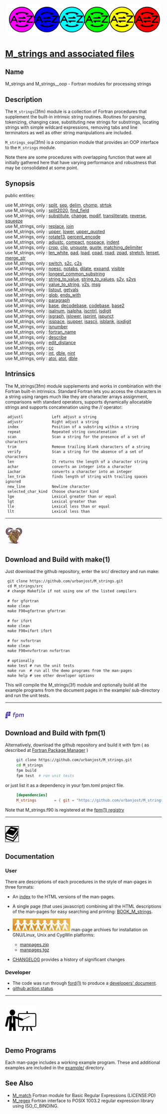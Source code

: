 [![string](docs/images/strings_small.gif)](https://urbanjost.github.io/M_strings/fpm-ford/index.html)
# [M_strings and associated files](https://urbanjost.github.io/M_strings/man3.html)

## Name
   M_strings and M_strings__oop - Fortran modules for processing strings

## Description
The `M_strings`(3fm) module is a collection of Fortran procedures that
supplement the built-in intrinsic string routines.  Routines for parsing,
tokenizing, changing case, substituting new strings for substrings,
locating strings with simple wildcard expressions, removing tabs and
line terminators as well as other string manipulations are included.

`M_strings_oop`(3fm) is a companion module that provides an OOP interface
to the `M_strings` module.

Note there are some procedures with overlapping function that were all
initially gathered here that have varying performance and robustness
that may be consolidated at some point.

## Synopsis
public entities:

   use M_strings, only : [split](https://urbanjost.github.io/M_strings/split.3m_strings), [sep](https://urbanjost.github.io/M_strings/sep.3m_strings), [delim](https://urbanjost.github.io/M_strings/delim.3m_strings), [chomp](https://urbanjost.github.io/M_strings/chomp.3m_strings), [strtok](https://urbanjost.github.io/M_strings/strtok.3m_strings)             
   use M_strings, only : [split2020](https://urbanjost.github.io/M_strings/split2020.3m_strings), [find_field](https://urbanjost.github.io/M_strings/find_field.3m_strings)             
   use M_strings, only : [substitute](https://urbanjost.github.io/M_strings/substitute.3m_strings), [change](https://urbanjost.github.io/M_strings/change.3m_strings), [modif](https://urbanjost.github.io/M_strings/modif.3m_strings), [transliterate](https://urbanjost.github.io/M_strings/transliterate.3m_strings), [reverse](https://urbanjost.github.io/M_strings/reverse.3m_strings), [squeeze](https://urbanjost.github.io/M_strings/squeeze.3m_strings)             
   use M_strings, only : [replace](https://urbanjost.github.io/M_strings/replace.3m_strings), [join](https://urbanjost.github.io/M_strings/join.3m_strings)             
   use M_strings, only : [upper](https://urbanjost.github.io/M_strings/upper.3m_strings), [lower](https://urbanjost.github.io/M_strings/lower.3m_strings), [upper_quoted](https://urbanjost.github.io/M_strings/upper_quoted.3m_strings)             
   use M_strings, only : [rotate13](https://urbanjost.github.io/M_strings/rotate13.3m_strings), [percent_encode](https://urbanjost.github.io/M_strings/percent_encode.3m_strings)             
   use M_strings, only : [adjustc](https://urbanjost.github.io/M_strings/adjustc.3m_strings), [compact](https://urbanjost.github.io/M_strings/compact.3m_strings), [nospace](https://urbanjost.github.io/M_strings/nospace.3m_strings), [indent](https://urbanjost.github.io/M_strings/indent.3m_strings)             
   use M_strings, only : [crop](https://urbanjost.github.io/M_strings/crop.3m_strings), [clip](https://urbanjost.github.io/M_strings/clip.3m_strings), [unquote](https://urbanjost.github.io/M_strings/unquote.3m_strings), [quote](https://urbanjost.github.io/M_strings/quote.3m_strings), [matching_delimiter](https://urbanjost.github.io/M_strings/matching_delimiter.3m_strings)             
   use M_strings, only : [len_white](https://urbanjost.github.io/M_strings/len_white.3m_strings), [pad](https://urbanjost.github.io/M_strings/pad.3m_strings), [lpad](https://urbanjost.github.io/M_strings/lpad.3m_strings), [cpad](https://urbanjost.github.io/M_strings/cpad.3m_strings), [rpad](https://urbanjost.github.io/M_strings/rpad.3m_strings), [zpad](https://urbanjost.github.io/M_strings/zpad.3m_strings), [stretch](https://urbanjost.github.io/M_strings/stretch.3m_strings), [lenset](https://urbanjost.github.io/M_strings/lenset.3m_strings), [merge_str](https://urbanjost.github.io/M_strings/merge_str.3m_strings)             
   use M_strings, only : [switch](https://urbanjost.github.io/M_strings/switch.3m_strings), [s2c](https://urbanjost.github.io/M_strings/s2c.3m_strings), [c2s](https://urbanjost.github.io/M_strings/c2s.3m_strings)             
   use M_strings, only : [noesc](https://urbanjost.github.io/M_strings/noesc.3m_strings), [notabs](https://urbanjost.github.io/M_strings/notabs.3m_strings), [dilate](https://urbanjost.github.io/M_strings/dilate.3m_strings), [expand](https://urbanjost.github.io/M_strings/expand.3m_strings), [visible](https://urbanjost.github.io/M_strings/visible.3m_strings)             
   use M_strings, only : [longest_common_substring](https://urbanjost.github.io/M_strings/longest_common_substring.3m_strings)             
   use M_strings, only : [string_to_value](https://urbanjost.github.io/M_strings/string_to_value.3m_strings), [string_to_values](https://urbanjost.github.io/M_strings/string_to_values.3m_strings), [s2v](https://urbanjost.github.io/M_strings/s2v.3m_strings), [s2vs](https://urbanjost.github.io/M_strings/s2vs.3m_strings)             
   use M_strings, only : [value_to_string](https://urbanjost.github.io/M_strings/value_to_string.3m_strings), [v2s](https://urbanjost.github.io/M_strings/v2s.3m_strings), [msg](https://urbanjost.github.io/M_strings/msg.3m_strings)             
   use M_strings, only : [listout](https://urbanjost.github.io/M_strings/listout.3m_strings), [getvals](https://urbanjost.github.io/M_strings/getvals.3m_strings)             
   use M_strings, only : [glob](https://urbanjost.github.io/M_strings/glob.3m_strings), [ends_with](https://urbanjost.github.io/M_strings/ends_with.3m_strings)             
   use M_strings, only : [paragraph](https://urbanjost.github.io/M_strings/paragraph.3m_strings)             
   use M_strings, only : [base](https://urbanjost.github.io/M_strings/base.3m_strings), [decodebase](https://urbanjost.github.io/M_strings/decodebase.3m_strings), [codebase](https://urbanjost.github.io/M_strings/codebase.3m_strings), [base2](https://urbanjost.github.io/M_strings/base2.3m_strings)             
   use M_strings, only : [isalnum](https://urbanjost.github.io/M_strings/isalnum.3m_strings), [isalpha](https://urbanjost.github.io/M_strings/isalpha.3m_strings), [iscntrl](https://urbanjost.github.io/M_strings/iscntrl.3m_strings), [isdigit](https://urbanjost.github.io/M_strings/isdigit.3m_strings)             
   use M_strings, only : [isgraph](https://urbanjost.github.io/M_strings/isgraph.3m_strings), [islower](https://urbanjost.github.io/M_strings/islower.3m_strings), [isprint](https://urbanjost.github.io/M_strings/isprint.3m_strings), [ispunct](https://urbanjost.github.io/M_strings/ispunct.3m_strings)             
   use M_strings, only : [isspace](https://urbanjost.github.io/M_strings/isspace.3m_strings), [isupper](https://urbanjost.github.io/M_strings/isupper.3m_strings), [isascii](https://urbanjost.github.io/M_strings/isascii.3m_strings), [isblank](https://urbanjost.github.io/M_strings/isblank.3m_strings), [isxdigit](https://urbanjost.github.io/M_strings/isxdigit.3m_strings)             
   use M_strings, only : [isnumber](https://urbanjost.github.io/M_strings/isnumber.3m_strings)             
   use M_strings, only : [fortran_name](https://urbanjost.github.io/M_strings/fortran_name.3m_strings)             
   use M_strings, only : [describe](https://urbanjost.github.io/M_strings/describe.3m_strings)             
   use M_strings, only : [edit_distance](https://urbanjost.github.io/M_strings/edit_distance.3m_strings)             
   use M_strings, only : [cc](https://urbanjost.github.io/M_strings/cc.3m_strings)             
   use M_strings, only : 
   [int](https://urbanjost.github.io/M_strings/int.3m_strings), [dble](https://urbanjost.github.io/M_strings/dble.3m_strings), [nint](https://urbanjost.github.io/M_strings/nint.3m_strings)             
   use M_strings, only : [atoi](https://urbanjost.github.io/M_strings/atoi.3m_strings), [atol](https://urbanjost.github.io/M_strings/atol.3m_strings), [dble](https://urbanjost.github.io/M_strings/ato.3m_strings)

## Intrinsics

The M_strings(3fm) module supplements and works in combination with
the Fortran built-in intrinsics. Standard Fortran lets you access the
characters in a string using ranges much like they are character arrays
assignment, comparisons with standard operators, supports dynamically
allocatable strings and supports concatenation using the // operator:

     adjustl             Left adjust a string
     adjustr             Right adjust a string
     index               Position of a substring within a string
     repeat              Repeated string concatenation
     scan                Scan a string for the presence of a set of characters
     trim                Remove trailing blank characters of a string
     verify              Scan a string for the absence of a set of characters
     len                 It returns the length of a character string
     achar               converts an integer into a character
     iachar              converts a character into an integer
     len_trim            finds length of string with trailing spaces ignored
     new_line            Newline character
     selected_char_kind  Choose character kind
     lge                 Lexical greater than or equal
     lgt                 Lexical greater than
     lle                 Lexical less than or equal
     llt                 Lexical less than

---
![gmake](docs/images/gnu.gif)
---

## Download and Build with make(1)
Just download the github repository, enter the src/ directory and run make:

     git clone https://github.com/urbanjost/M_strings.git
     cd M_strings/src
     # change Makefile if not using one of the listed compilers

     # for gfortran
     make clean
     make F90=gfortran gfortran

     # for ifort
     make clean
     make F90=ifort ifort

     # for nvfortran
     make clean
     make F90=nvfortran nvfortran

     # optionally
     make test # run the unit tests
     make run  # run all the demo programs from the man-pages
     make help # see other developer options

This will compile the M_strings(3f) module and optionally build all the
example programs from the document pages in the example/ sub-directory
and run the unit tests.

---
![fpm](docs/images/fpm_logo.gif)
---

## Download and Build with fpm(1)

Alternatively, download the github repository and build it with
fpm ( as described at [Fortran Package Manager](https://github.com/fortran-lang/fpm) )

```bash
     git clone https://github.com/urbanjost/M_strings.git
     cd M_strings
     fpm build
     fpm test  # run unit tests
```

or just list it as a dependency in your fpm.toml project file.

```toml
     [dependencies]
     M_strings        = { git = "https://github.com/urbanjost/M_strings.git" ,tag="v1.0.1"}
```

Note that M_strings.f90 is registered at the [fpm(1) registry](https://github.com/fortran-lang/fpm-registry)

---
![docs](docs/images/docs.gif)
---

## Documentation

### User

   There are descriptions of each procedures in the style of man-pages in three formats:

 - An [index](https://urbanjost.github.io/M_strings/man3.html) to the HTML versions
   of the man-pages.

 - A single page (that uses javascript) combining all the HTML descriptions of the man-pages
   for easy searching and printing:
   [BOOK_M_strings](https://urbanjost.github.io/M_strings/BOOK_M_strings.html).

 - ![man-pages](docs/images/manpages.gif) man-page archives for installation on GNU/Linux, Unix and CygWin platforms:
    + [manpages.zip](https://urbanjost.github.io/M_strings/manpages.zip)
    + [manpages.tgz](https://urbanjost.github.io/M_strings/manpages.tgz)
 - [CHANGELOG](docs/CHANGELOG.md) provides a history of significant changes

### Developer 

 - The code was run through [ford(1)](https://politicalphysicist.github.io/ford-fortran-documentation.html)
   to produce a [developers' document](https://urbanjost.github.io/M_strings/fpm-ford/index.html).
 - [github action status](docs/STATUS.md)

---
![demos](docs/images/demo.gif)
---

## Demo Programs

Each man-page includes a working example program. These and additional
examples are included in the [example/](example/) directory.

## See Also
+ [M_match](https://github.com/urbanjost/M_match) Fortran module for Basic Regular Expressions (LICENSE:PD)
+ [M_regex](https://github.com/urbanjost/M_regex) Fortran interface to POSIX 1003.2 regular expression library using ISO_C_BINDING.
